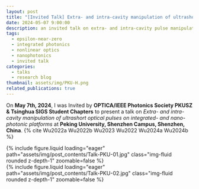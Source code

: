```yaml
---
layout: post
title: "[Invited Talk] Extra- and intra-cavity manipulation of ultrashort optical pulses on integrated- and nano-photonic platforms"
date: 2024-05-07 9:00:00
description: an invited talk on extra- and intra-cavity pulse manipulation
tags:
  - epsilon-near-zero
  - integrated photonics
  - nonlinear optics
  - nanophotonics
  - invited talk
categories:
  - talks
  - research blog
thumbnail: assets/img/PKU-H.png
related_publications: true
---
```


On **May 7th, 2024**, I was Invited by **OPTICA/IEEE Photonics Society PKUSZ & Tsinghua SIGS Student Chapters** to present a talk on _Extra- and intra-cavity manipulation of ultrashort optical pulses on integrated- and nano-photonic platforms_ at **Peking University, Shenzhen Campus, Shenzhen, China**. {% cite Wu2022a Wu2022b Wu2023 Wu2022 Wu2024a Wu2024b %}

<div class="row mt-3">
    <div class="col-4 mt-3 mt-md-0">
        {% include figure.liquid loading="eager" path="assets/img/post_contents/Talk-PKU-01.jpg" class="img-fluid rounded z-depth-1" zoomable=false %}
    </div>
    <div class="col-8 mt-3 mt-md-0">
        {% include figure.liquid loading="eager" path="assets/img/post_contents/Talk-PKU-02.jpg" class="img-fluid rounded z-depth-1" zoomable=false %}
    </div>
</div>
